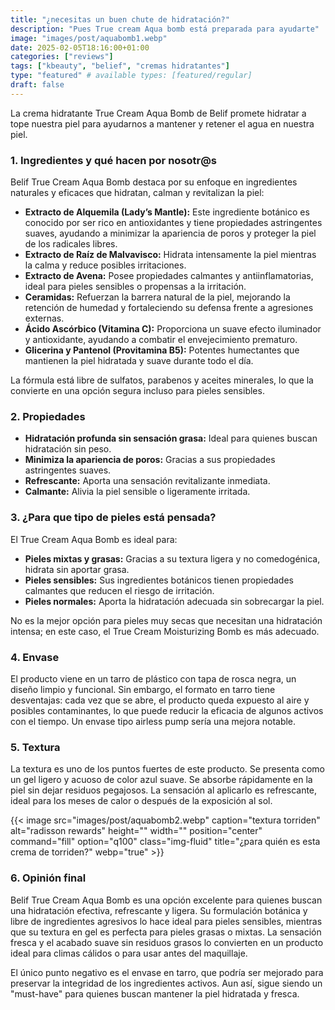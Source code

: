```yaml
---
title: "¿necesitas un buen chute de hidratación?"
description: "Pues True cream Aqua bomb está preparada para ayudarte"
image: "images/post/aquabomb1.webp"
date: 2025-02-05T18:16:00+01:00
categories: ["reviews"]
tags: ["kbeauty", "belief", "cremas hidratantes"]
type: "featured" # available types: [featured/regular]
draft: false
---
```


La crema hidratante True Cream Aqua Bomb de Belif promete hidratar a tope nuestra piel para ayudarnos a mantener y retener el agua en nuestra piel. 

### 1. Ingredientes y qué hacen por nosotr@s

Belif True Cream Aqua Bomb destaca por su enfoque en ingredientes naturales y eficaces que hidratan, calman y revitalizan la piel:

- **Extracto de Alquemila (Lady’s Mantle):** Este ingrediente botánico es conocido por ser rico en antioxidantes y tiene propiedades astringentes suaves, ayudando a minimizar la apariencia de poros y proteger la piel de los radicales libres.
- **Extracto de Raíz de Malvavisco:** Hidrata intensamente la piel mientras la calma y reduce posibles irritaciones.
- **Extracto de Avena:** Posee propiedades calmantes y antiinflamatorias, ideal para pieles sensibles o propensas a la irritación.
- **Ceramidas:** Refuerzan la barrera natural de la piel, mejorando la retención de humedad y fortaleciendo su defensa frente a agresiones externas.
- **Ácido Ascórbico (Vitamina C):** Proporciona un suave efecto iluminador y antioxidante, ayudando a combatir el envejecimiento prematuro.
- **Glicerina y Pantenol (Provitamina B5):** Potentes humectantes que mantienen la piel hidratada y suave durante todo el día.

La fórmula está libre de sulfatos, parabenos y aceites minerales, lo que la convierte en una opción segura incluso para pieles sensibles.


### 2. Propiedades

- **Hidratación profunda sin sensación grasa:** Ideal para quienes buscan hidratación sin peso.
- **Minimiza la apariencia de poros:** Gracias a sus propiedades astringentes suaves.
- **Refrescante:** Aporta una sensación revitalizante inmediata.
- **Calmante:** Alivia la piel sensible o ligeramente irritada.


### 3. ¿Para que tipo de pieles está pensada?

El True Cream Aqua Bomb es ideal para:

- **Pieles mixtas y grasas:** Gracias a su textura ligera y no comedogénica, hidrata sin aportar grasa.
- **Pieles sensibles:** Sus ingredientes botánicos tienen propiedades calmantes que reducen el riesgo de irritación.
- **Pieles normales:** Aporta la hidratación adecuada sin sobrecargar la piel.

No es la mejor opción para pieles muy secas que necesitan una hidratación intensa; en este caso, el True Cream Moisturizing Bomb es más adecuado.


### 4. Envase

El producto viene en un tarro de plástico con tapa de rosca negra, un diseño limpio y funcional. Sin embargo, el formato en tarro tiene desventajas: cada vez que se abre, el producto queda expuesto al aire y posibles contaminantes, lo que puede reducir la eficacia de algunos activos con el tiempo. Un envase tipo airless pump sería una mejora notable.

### 5. Textura

La textura es uno de los puntos fuertes de este producto. Se presenta como un gel ligero y acuoso de color azul suave. Se absorbe rápidamente en la piel sin dejar residuos pegajosos. La sensación al aplicarlo es refrescante, ideal para los meses de calor o después de la exposición al sol.

{{< image src="images/post/aquabomb2.webp" caption="textura torriden" alt="radisson rewards" height="" width="" position="center" command="fill" option="q100" class="img-fluid" title="¿para quién es esta crema de torriden?" webp="true" >}}

### 6. Opinión final

Belif True Cream Aqua Bomb es una opción excelente para quienes buscan una hidratación efectiva, refrescante y ligera. Su formulación botánica y libre de ingredientes agresivos lo hace ideal para pieles sensibles, mientras que su textura en gel es perfecta para pieles grasas o mixtas. La sensación fresca y el acabado suave sin residuos grasos lo convierten en un producto ideal para climas cálidos o para usar antes del maquillaje.

El único punto negativo es el envase en tarro, que podría ser mejorado para preservar la integridad de los ingredientes activos. Aun así, sigue siendo un "must-have" para quienes buscan mantener la piel hidratada y fresca.
